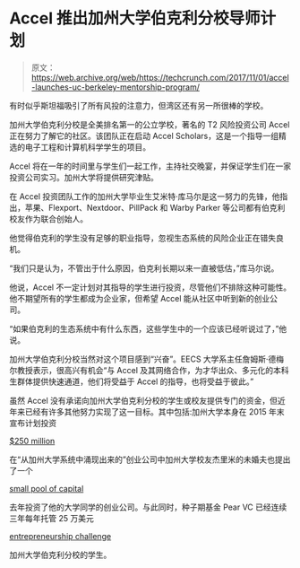 # Accel 推出加州大学伯克利分校导师计划 

> 原文：<https://web.archive.org/web/https://techcrunch.com/2017/11/01/accel-launches-uc-berkeley-mentorship-program/>

有时似乎斯坦福吸引了所有风投的注意力，但湾区还有另一所很棒的学校。

加州大学伯克利分校是全美排名第一的公立学校，著名的 T2 风险投资公司 Accel 正在努力了解它的社区。该团队正在启动 Accel Scholars，这是一个指导一组精选的电子工程和计算机科学学生的项目。

Accel 将在一年的时间里与学生们一起工作，主持社交晚宴，并保证学生们在一家投资公司实习。加州大学将提供研究津贴。

在 Accel 投资团队工作的加州大学毕业生艾米特·库马尔是这一努力的先锋，他指出，苹果、Flexport、Nextdoor、PillPack 和 Warby Parker 等公司都有伯克利校友作为联合创始人。

他觉得伯克利的学生没有足够的职业指导，忽视生态系统的风险企业正在错失良机。

“我们只是认为，不管出于什么原因，伯克利长期以来一直被低估，”库马尔说。

他说，Accel 不一定计划对其指导的学生进行投资，尽管他们不排除这种可能性。他不期望所有的学生都成为企业家，但希望 Accel 能从社区中听到新的创业公司。

“如果伯克利的生态系统中有什么东西，这些学生中的一个应该已经听说过了，”他说。

加州大学伯克利分校当然对这个项目感到“兴奋”。EECS 大学系主任詹姆斯·德梅尔教授表示，很高兴有机会“与 Accel 及其网络合作，为才华出众、多元化的本科生群体提供快速通道，他们将受益于 Accel 的指导，也将受益于彼此。”

虽然 Accel 没有承诺向加州大学伯克利分校的学生或校友提供专门的资金，但近年来已经有许多其他努力实现了这一目标。其中包括:加州大学本身在 2015 年末宣布计划投资

[$250 million](https://web.archive.org/web/20221206155706/https://beta.techcrunch.com/2015/12/15/university-of-california-launches-250-million-venture-fund/)

在“从加州大学系统中涌现出来的”创业公司中加州大学校友杰里米的未婚夫也提出了一个

[small pool of capital](https://web.archive.org/web/20221206155706/https://beta.techcrunch.com/2016/04/18/meet-vc-jeremy-fiance-uc-berkeleys-24-year-old-superconnector/)

去年投资了他的大学同学的创业公司。与此同时，种子期基金 Pear VC 已经连续三年每年托管 25 万美元

[entrepreneurship challenge](https://web.archive.org/web/20221206155706/https://beta.techcrunch.com/2015/07/05/a-new-250000-startup-competition-for-berkeley-students-takes-shape/)

加州大学伯克利分校的学生。